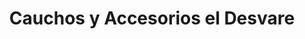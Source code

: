 ---
title: "Cauchos y Accesorios el Desvare"
url: /chia/cauchos-y-accesorios-el-desvare/
shop: piezas de automóviles
---